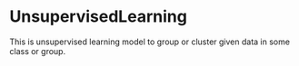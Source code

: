 # UnsupervisedLearning
This is unsupervised learning model to group or cluster given data in some class or group.
